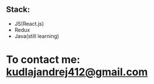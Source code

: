 ## Stack:
- JS(React.js)
- Redux
- Java(still learning)

# To contact me: kudlajandrej412@gmail.com
